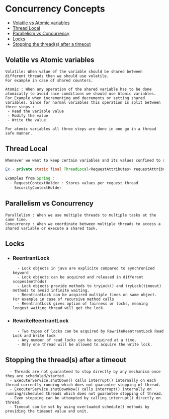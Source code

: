 # Concurrency Concepts #

- [Volatile vs Atomic variables](#volatile-atomic)
- [Thread Local](#thread-local)
- [Parallelism vs Concurrency](#parallelism-concurrency)
- [Locks](#locks)
- [Stopping the thread(s) after a timeout](#stopping-timeouts)


<a id="volatile-atomic"></a>
## Volatile vs Atomic variables ##
````
Volatile: When value of the variable should be shared between different threads then we should use volatile.
For example in case of shared counters.

Atomic : When any operation of the shared variable has to be done atomically to avoid race conditions we should use Atomic variables.
For Example when incrementing and decrements or setting shared variables. Since for normal variables this operation is split between three steps :
 - Read the variable value
 - Modify the value
 - Write the value

For atomic variables all three steps are done in one go in a thread safe manner.
````
<a id="thread-local"></a>
## Thread Local ##
````java
Whenever we want to keep certain variables and its values confined to a particular threads context then we should use Thread Local variables. These variables will be local to a Thread and will remain active till a thread is active.

Ex - private static final ThreadLocal<RequestAttributes> requestAttributesHolder = new NamedThreadLocal<>("Request attributes");

Examples from Spring :
  - RequestContextHolder : Stores values per request thread
  - SecurityContextHolder
````
<a id="parallelism-concurrency"></a>
## Parallelism vs Concurrency ##
````
Parallelism : When we use multiple threads to multiple tasks at the same time.
Concurrency : When we coordinate between multiple threads to access a shared variable or execute a shared task.
````
<a id="locks"></a>
## Locks ##
  - ### ReentrantLock ###
    ````
      - Lock objects in java are explicite compared to synchronized keyword
      - Lock objects can be acquired and released in different scopes(methods)
      - Lock objects provide methods to tryLock() and tryLock(timeout) methods to avoid infinite waiting.
      - ReentrantLock can be acquired multiple times on same object. For example in case of recursive method calls
      - ReentrantLock gives option of fairness or locks, meaning longest waiting thread will get the lock.
    ````
  - ### RewriteReentrantLock ###
    ````
      - Two types of locks can be acquired by RewriteReentrantLock Read Lock and Write lock
      - Any number of read locks can be acquired at a time.
      - Only one thread will be allowed to acquire the write lock.
    ````
<a id="stopping-timeouts"></a>
## Stopping the thread(s) after a timeout #
````
  - Threads are not guaranteed to stop directly by any mechanism once they are scheduled/started.
  - ExecuterService.shutDown() calls interrupt() internally on each thread currently running which does not guarantee stopping of thread.
  - ExecuterService.shutDownNow() calls interrupt() internally on running/scheduled threads which does not guarantee stopping of thread.
  - Even stopping can be attempted by calling interrupt() directly on thread.
  - Timeout can be set by using overloaded schedule() methods by providing the timeout value and unit.
````
